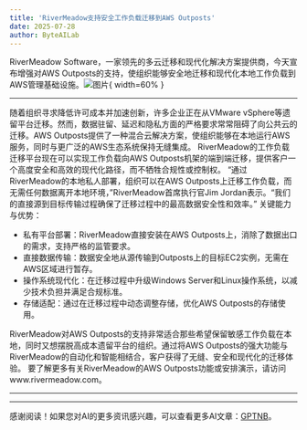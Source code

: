 ```yaml
---
title: 'RiverMeadow支持安全工作负载迁移到AWS Outposts'
date: 2025-07-28
author: ByteAILab
---
```


RiverMeadow Software，一家领先的多云迁移和现代化解决方案提供商，今天宣布增强对AWS Outposts的支持，使组织能够安全地迁移和现代化本地工作负载到AWS管理基础设施。![图片](https://ai-techpark.com/wp-content/uploads/RiverMeadow.jpg){ width=60% }

---

随着组织寻求降低许可成本并加速创新，许多企业正在从VMware vSphere等遗留平台迁移。然而，数据驻留、延迟和隐私方面的严格要求常常阻碍了向公共云的迁移。AWS Outposts提供了一种混合云解决方案，使组织能够在本地运行AWS服务，同时与更广泛的AWS生态系统保持无缝集成。
RiverMeadow的工作负载迁移平台现在可以实现工作负载向AWS Outposts机架的端到端迁移，提供客户一个高度安全和高效的现代化路径，而不牺牲合规性或控制权。
“通过RiverMeadow的本地私人部署，组织可以在AWS Outposts上迁移工作负载，而无需任何数据离开本地环境，”RiverMeadow首席执行官Jim Jordan表示。“我们的直接源到目标传输过程确保了迁移过程中的最高数据安全性和效率。”
关键能力与优势：

- 私有平台部署：RiverMeadow直接安装在AWS Outposts上，消除了数据出口的需求，支持严格的监管要求。
- 直接数据传输：数据安全地从源传输到Outposts上的目标EC2实例，无需在AWS区域进行暂存。
- 操作系统现代化：在迁移过程中升级Windows Server和Linux操作系统，以减少技术负担并满足合规标准。
- 存储适配：通过在迁移过程中动态调整存储，优化AWS Outposts的存储使用。

RiverMeadow对AWS Outposts的支持非常适合那些希望保留敏感工作负载在本地，同时又想摆脱高成本遗留平台的组织。通过将AWS Outposts的强大功能与RiverMeadow的自动化和智能相结合，客户获得了无缝、安全和现代化的迁移体验。
要了解更多有关RiverMeadow的AWS Outposts功能或安排演示，请访问www.rivermeadow.com。

---
---
感谢阅读！如果您对AI的更多资讯感兴趣，可以查看更多AI文章：[GPTNB](https://gptnb.com)。